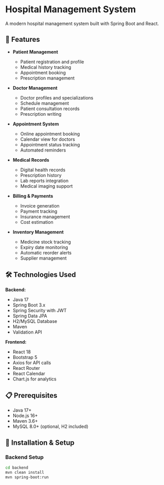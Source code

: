 # Hospital Management System

A modern hospital management system built with Spring Boot and React.

## 🚀 Features

- **Patient Management**
  - Patient registration and profile
  - Medical history tracking
  - Appointment booking
  - Prescription management

- **Doctor Management**
  - Doctor profiles and specializations
  - Schedule management
  - Patient consultation records
  - Prescription writing

- **Appointment System**
  - Online appointment booking
  - Calendar view for doctors
  - Appointment status tracking
  - Automated reminders

- **Medical Records**
  - Digital health records
  - Prescription history
  - Lab reports integration
  - Medical imaging support

- **Billing & Payments**
  - Invoice generation
  - Payment tracking
  - Insurance management
  - Cost estimation

- **Inventory Management**
  - Medicine stock tracking
  - Expiry date monitoring
  - Automatic reorder alerts
  - Supplier management

## 🛠️ Technologies Used

**Backend:**
- Java 17
- Spring Boot 3.x
- Spring Security with JWT
- Spring Data JPA
- H2/MySQL Database
- Maven
- Validation API

**Frontend:**
- React 18
- Bootstrap 5
- Axios for API calls
- React Router
- React Calendar
- Chart.js for analytics

## 📋 Prerequisites

- Java 17+
- Node.js 16+
- Maven 3.6+
- MySQL 8.0+ (optional, H2 included)

## 🔧 Installation & Setup

### Backend Setup
```bash
cd backend
mvn clean install
mvn spring-boot:run
